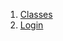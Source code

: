 

1. [Classes](file-___home_harshil_Desktop_open-source_palisadoes_talawa_lib_views_pre_auth_screens_login/#classes)
2. [Login](file-___home_harshil_Desktop_open-source_palisadoes_talawa_lib_views_pre_auth_screens_login/Login-class.html)
